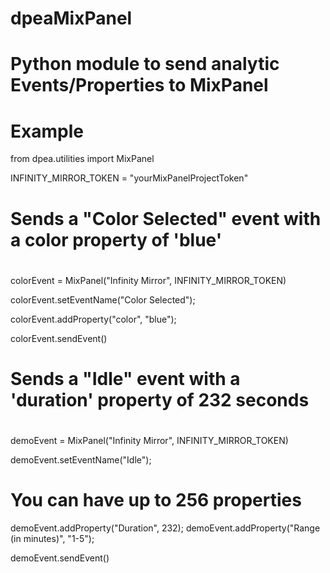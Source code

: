 # dpeaMixPanel

# Python module to send analytic Events/Properties to MixPanel

# Example

from dpea.utilities import MixPanel

INFINITY_MIRROR_TOKEN = "yourMixPanelProjectToken"

#
# Sends a "Color Selected" event with a color property of 'blue'
#
colorEvent = MixPanel("Infinity Mirror", INFINITY_MIRROR_TOKEN)

colorEvent.setEventName("Color Selected");

colorEvent.addProperty("color", "blue");

colorEvent.sendEvent()

#
# Sends a "Idle" event with a 'duration' property of 232 seconds
#
demoEvent = MixPanel("Infinity Mirror", INFINITY_MIRROR_TOKEN)

demoEvent.setEventName("Idle");

# You can have up to 256 properties
demoEvent.addProperty("Duration", 232);
demoEvent.addProperty("Range (in minutes)", "1-5");

demoEvent.sendEvent()

